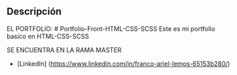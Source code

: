 ## Descripción

EL PORTFOLIO: # Portfolio-Front-HTML-CSS-SCSS
Este es mi portfolio basico en HTML-CSS-SCSS


SE ENCUENTRA EN LA RAMA MASTER



* [LinkedIn] (https://www.linkedin.com/in/franco-ariel-lemos-65153b280/)  

